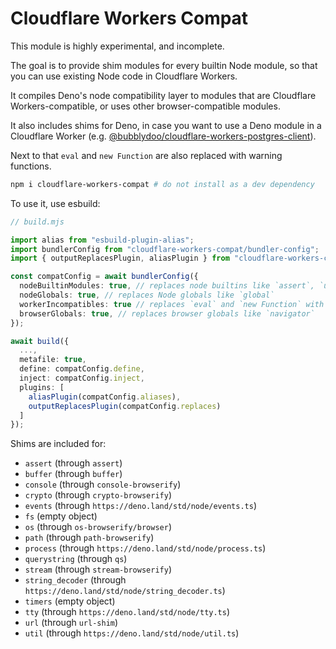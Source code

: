# Cloudflare Workers Compat

This module is highly experimental, and incomplete.

The goal is to provide shim modules for every builtin Node module, so that you can use existing Node code in Cloudflare Workers.

It compiles Deno's node compatibility layer to modules that are Cloudflare Workers-compatible, or uses other browser-compatible modules.

It also includes shims for Deno, in case you want to use a Deno module in a Cloudflare Worker (e.g. [@bubblydoo/cloudflare-workers-postgres-client](https://github.com/bubblydoo/cloudflare-workers-postgres-client)).

Next to that `eval` and `new Function` are also replaced with warning functions.

```bash
npm i cloudflare-workers-compat # do not install as a dev dependency
```

To use it, use esbuild:

```ts
// build.mjs

import alias from "esbuild-plugin-alias";
import bundlerConfig from "cloudflare-workers-compat/bundler-config";
import { outputReplacesPlugin, aliasPlugin } from "cloudflare-workers-compat/esbuild";

const compatConfig = await bundlerConfig({
  nodeBuiltinModules: true, // replaces node builtins like `assert`, `util`, ...
  nodeGlobals: true, // replaces Node globals like `global`
  workerIncompatibles: true // replaces `eval` and `new Function` with warning functions
  browserGlobals: true, // replaces browser globals like `navigator`
});

await build({
  ...,
  metafile: true,
  define: compatConfig.define,
  inject: compatConfig.inject,
  plugins: [
    aliasPlugin(compatConfig.aliases),
    outputReplacesPlugin(compatConfig.replaces)
  ]
});
```

Shims are included for:

- `assert` (through `assert`)
- `buffer` (through `buffer`)
- `console` (through `console-browserify`)
- `crypto` (through `crypto-browserify`)
- `events` (through `https://deno.land/std/node/events.ts`)
- `fs` (empty object)
- `os` (through `os-browserify/browser`)
- `path` (through `path-browserify`)
- `process` (through `https://deno.land/std/node/process.ts`)
- `querystring` (through `qs`)
- `stream` (through `stream-browserify`)
- `string_decoder` (through `https://deno.land/std/node/string_decoder.ts`)
- `timers` (empty object)
- `tty` (through `https://deno.land/std/node/tty.ts`)
- `url` (through `url-shim`)
- `util` (through `https://deno.land/std/node/util.ts`)

